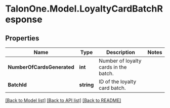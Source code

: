 # TalonOne.Model.LoyaltyCardBatchResponse
## Properties

Name | Type | Description | Notes
------------ | ------------- | ------------- | -------------
**NumberOfCardsGenerated** | **int** | Number of loyalty cards in the batch. | 
**BatchId** | **string** | ID of the loyalty card batch. | 

[[Back to Model list]](../README.md#documentation-for-models) [[Back to API list]](../README.md#documentation-for-api-endpoints) [[Back to README]](../README.md)

